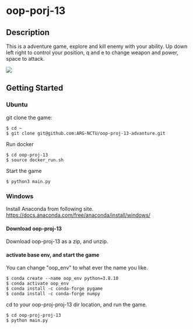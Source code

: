 # oop-porj-13

## Description
This is a adventure game, explore and kill enemy with your ability. Up down left right to control your position, q and e to change weapon and power, space to attack.

<img src="./oop13.gif"/>

## Getting Started

### Ubuntu
git clone the game:
```
$ cd ~
$ git clone git@github.com:ARG-NCTU/oop-proj-13-advanture.git
```
Run docker
```
$ cd oop-proj-13
$ source docker_run.sh
```
Start the game
```
$ python3 main.py
```

### Windows
Install Anaconda from following site.
https://docs.anaconda.com/free/anaconda/install/windows/
#### Download oop-proj-13
Download oop-proj-13 as a zip, and unzip.
#### activate base env, and start the game
You can change "oop_env" to what ever the name you like.
```
$ conda create --name oop_env python=3.8.10
$ conda activate oop_env
$ conda install -c conda-forge pygame
$ conda install -c conda-forge numpy
```
cd to your oop-proj-proj-13 dir location, and run the game.
```
$ cd oop-proj-proj-13
$ python main.py
```
